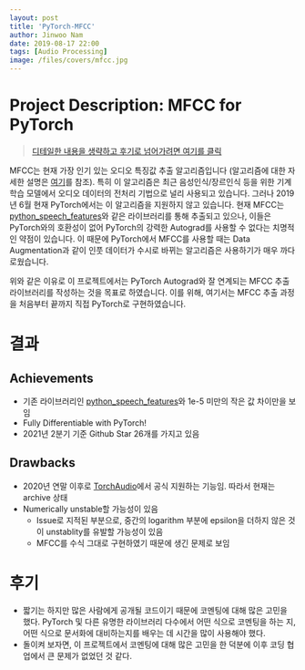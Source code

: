 ```yaml
---
layout: post
title: 'PyTorch-MFCC'
author: Jinwoo Nam
date: 2019-08-17 22:00
tags: [Audio Processing]
image: /files/covers/mfcc.jpg
---
```


# Project Description: MFCC for PyTorch

> [디테일한 내용을 생략하고 후기로 넘어가려면 여기를 클릭](#후기)

MFCC는 현재 가장 인기 있는 오디오 특징값 추출 알고리즘입니다 (알고리즘에 대한 자세한 설명은 [여기](https://brightwon.tistory.com/11)를 참조).
특히 이 알고리즘은 최근 음성인식/장르인식 등을 위한 기계학습 모델에서 오디오 데이터의 전처리 기법으로 널리 사용되고 있습니다.
그러나 2019년 6월 현재 PyTorch에서는 이 알고리즘을 지원하지 않고 있습니다.
현재 MFCC는 [python_speech_features](https://github.com/jameslyons/python_speech_features)와 같은 라이브러리를 통해 추출되고 있으나, 이들은 PyTorch와의 호환성이 없어 PyTorch의 강력한 Autograd를 사용할 수 없다는 치명적인 약점이 있습니다. 
이 때문에 PyTorch에서 MFCC를 사용할 때는 Data Augmentation과 같이 인풋 데이터가 수시로 바뀌는 알고리즘은 사용하기가 매우 까다로웠습니다.

위와 같은 이유로 이 프로젝트에서는 PyTorch Autograd와 잘 연계되는 MFCC 추출 라이브러리를 작성하는 것을 목표로 하였습니다. 이를 위해, 여기서는 MFCC 추출 과정을 처음부터 끝까지 직접 PyTorch로 구현하였습니다.


# 결과
## Achievements
* 기존 라이브러리인 [python_speech_features](https://github.com/jameslyons/python_speech_features)와 1e-5 미만의 작은 값 차이만을 보임
* Fully Differentiable with PyTorch!
* 2021년 2분기 기준 Github Star 26개를 가지고 있음


## Drawbacks
* 2020년 연말 이후로 [TorchAudio](https://pytorch.org/audio/stable/index.html)에서 공식 지원하는 기능임. 따라서 현재는 archive 상태
* Numerically unstable할 가능성이 있음
    * Issue로 지적된 부분으로, 중간의 logarithm 부분에 epsilon을 더하지 않은 것이 unstablity를 유발할 가능성이 있음
    * MFCC를 수식 그대로 구현하였기 때문에 생긴 문제로 보임


# 후기
* 짧기는 하지만 많은 사람에게 공개될 코드이기 때문에 코멘팅에 대해 많은 고민을 했다. PyTorch 및 다른 유명한 라이브러리 다수에서 어떤 식으로 코멘팅을 하는 지, 어떤 식으로 문서화에 대비하는지를 배우는 데 시간을 많이 사용해야 했다. 
* 돌이켜 보자면, 이 프로젝트에서 코멘팅에 대해 많은 고민을 한 덕분에 이후 코딩 협업에서 큰 문제가 없었던 것 같다.